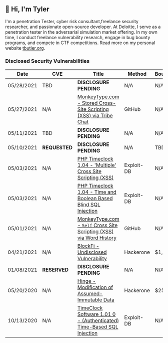 ## 👋 Hi, I'm Tyler

I'm a penetration Tester, cyber risk consultant,freelance security researcher, and passionate open-source developer. At Deloitte, I serve as a penetration tester in the adversarial simulation market offering. In my own time, I conduct freelance vulnerability research, engage in bug bounty programs, and compete in CTF competitions. Read more on my personal website [tbutler.org](https://tbutler.org).  

### Disclosed Security Vulnerabilities
| Date | CVE | Title | Method | Bounty |
|---	|---	|---	|---	|---	|
| 05/28/2021 | TBD | **DISCLOSURE PENDING** | N/A | N/A |
| 05/27/2021 | N/A | [MonkeyType.com - Stored Cross-Site Scripting (XSS) via Tribe Chat](https://github.com/Miodec/monkeytype/issues/1476) | GitHub| N/A |
| 05/11/2021 | TBD | **DISCLOSURE PENDING** | N/A | N/A |
| 05/10/2021 | **REQUESTED** | **DISCLOSURE PENDING** | N/A | TBD |
| 05/03/2021 | N/A | [PHP Timeclock 1.04 - 'Multiple' Cross Site Scripting (XSS)](https://www.exploit-db.com/exploits/49853)| Exploit-DB | N/A |
| 05/03/2021 | N/A | [PHP Timeclock 1.04 - Time and Boolean Based Blind SQL Injection](https://www.exploit-db.com/exploits/49849) | Exploit-DB | N/A |
| 05/01/2021 | N/A | [MonkeyType.com - `Self` Cross Site Scripting (XSS) via Word History](https://github.com/Miodec/monkeytype/issues/1348) | GitHub | N/A |
| 04/21/2021 | N/A | [BlockFi - Undisclosed Vulnerability](https://hackerone.com/tcbutler320?type=user) | Hackerone | $1,000 |
| 01/08/2021 | **RESERVED** | **DISCLOSURE PENDING** | N/A | N/A |
| 05/20/2020 | N/A | [Hinge - Modification of Assumed-Immutable Data](https://tbutler.org/assets/pdf/Butler,Tyler-MAID-Hinge-BBR.pdf) | Hackerone | $250 |
| 10/13/2020 | N/A | [TimeClock Software 1.01 0 - (Authenticated) Time-Based SQL Injection](https://www.exploit-db.com/exploits/48874) | Exploit-DB | N/A |

